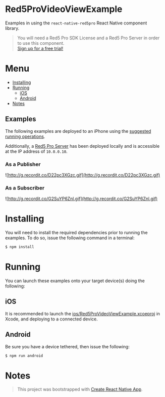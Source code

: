 # Red5ProVideoViewExample

Examples in using the `react-native-red5pro` React Native component library.

> You will need a Red5 Pro SDK License and a Red5 Pro Server in order to use this component.  
[Sign up for a free trial!](https://account.red5pro.com/register)

# Menu

* [Installing](#installing)
* [Running](#running)
  * [iOS](#ios)
  * [Android](#android)
* [Notes](#notes)

## Examples

The following examples are deployed to an iPhone using the [suggested running operations](#running).

Additionally, a [Red5 Pro Server](https://red5pro.com) has been deployed locally and is accessible at the IP address of `10.0.0.10`.

### As a Publisher
![http://g.recordit.co/D22pc3XGzc.gif](http://g.recordit.co/D22pc3XGzc.gif)

### As a Subscriber
![http://g.recordit.co/G2SuYP6Znl.gif](http://g.recordit.co/G2SuYP6Znl.gif)

# Installing

You will need to install the required dependencies prior to running the examples. To do so, issue the following command in a terminal:

```sh
$ npm install
```

# Running

You can launch these examples onto your target device(s) doing the following:

## iOS

It is recommended to launch the [ios/Red5ProVideoViewExample.xcoeproj](ios/Red5ProVideoViewExample.xcoeproj) in Xcode, and deploying to a connected device.

## Android

Be sure you have a device tethered, then issue the following:

```sh
$ npm run android
```

# Notes

> This project was bootstrapped with [Create React Native App](https://github.com/react-community/create-react-native-app).

